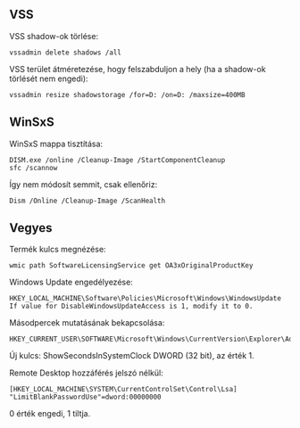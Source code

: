 ## VSS
VSS shadow-ok törlése:
```
vssadmin delete shadows /all
```

VSS terület átméretezése, hogy felszabduljon a hely (ha a shadow-ok törlését nem engedi):
```
vssadmin resize shadowstorage /for=D: /on=D: /maxsize=400MB
```

## WinSxS
WinSxS mappa tisztítása:
```
DISM.exe /online /Cleanup-Image /StartComponentCleanup
sfc /scannow 
```

Így nem módosít semmit, csak ellenőriz:
```
Dism /Online /Cleanup-Image /ScanHealth
```

## Vegyes
Termék kulcs megnézése:
```
wmic path SoftwareLicensingService get OA3xOriginalProductKey
```

Windows Update engedélyezése:
```
HKEY_LOCAL_MACHINE\Software\Policies\Microsoft\Windows\WindowsUpdate
If value for DisableWindowsUpdateAccess is 1, modify it to 0.
```

Másodpercek mutatásának bekapcsolása:
```
HKEY_CURRENT_USER\SOFTWARE\Microsoft\Windows\CurrentVersion\Explorer\Advanced
```  
Új kulcs: ShowSecondsInSystemClock DWORD (32 bit), az érték 1.  

Remote Desktop hozzáférés jelszó nélkül:
```
[HKEY_LOCAL_MACHINE\SYSTEM\CurrentControlSet\Control\Lsa]
"LimitBlankPasswordUse"=dword:00000000
```
0 érték engedi, 1 tiltja.
